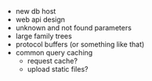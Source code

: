 - new db host
- web api design
- unknown and not found parameters
- large family trees
- protocol buffers (or something like that)
- common query caching
  - request cache?
  - upload static files?
